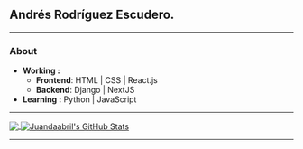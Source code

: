 ## Andrés Rodríguez Escudero.

---------------------------------------------------------------------------------------------------------------------------------------------------------------------------------
### About
-  **Working :** 
    - **Frontend**: HTML | CSS | React.js 
    - **Backend**: Django | NextJS
-  **Learning :** Python | JavaScript

---------------------------------------------------------------------------------------------------------------------------------------------------------------------------------
<a href="https://github.com/juandaabril">
 <img align="center" src="https://github-readme-stats.vercel.app/api/top-langs/?username=arodrigueze0215&hide=html, shell" />
</a>
<a href="https://github.com/juandaabril">
 <img align="center" src="https://github-readme-stats.vercel.app/api?username=arodrigueze0215&show_icons=true" alt="Juandaabril's GitHub Stats" />
</a>


---------------------------------------------------------------------------------------------------------------------------------------------------------------------------------
